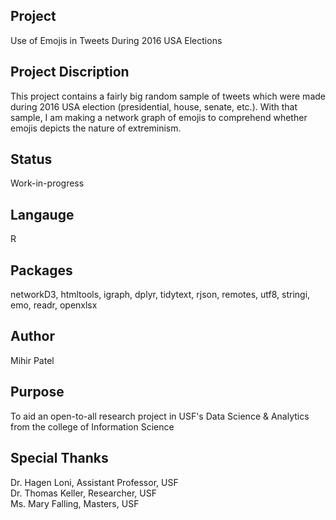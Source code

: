 Project
--------
Use of Emojis in Tweets During 2016 USA Elections

Project Discription
--------------------
This project contains a fairly big random sample of tweets which were made during 2016 USA election (presidential, house, senate, etc.). With that sample, I am making a network graph of emojis to comprehend whether emojis depicts the nature of extreminism.  

Status
-------
Work-in-progress

Langauge
---------
R

Packages
--------
networkD3, htmltools, igraph, dplyr, tidytext, rjson, remotes, utf8, stringi, emo, readr, openxlsx

Author
------
Mihir Patel

Purpose
-------
To aid an open-to-all research project in USF's Data Science & Analytics from the college of Information Science

Special Thanks
---------------
Dr. Hagen Loni, Assistant Professor, USF  
Dr. Thomas Keller, Researcher, USF  
Ms. Mary Falling, Masters, USF  
